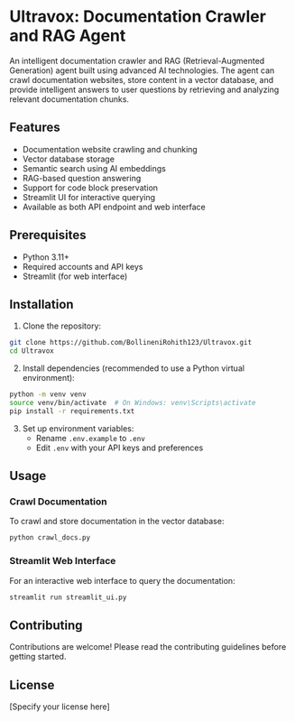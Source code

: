 # Ultravox: Documentation Crawler and RAG Agent

An intelligent documentation crawler and RAG (Retrieval-Augmented Generation) agent built using advanced AI technologies. The agent can crawl documentation websites, store content in a vector database, and provide intelligent answers to user questions by retrieving and analyzing relevant documentation chunks.

## Features

- Documentation website crawling and chunking
- Vector database storage
- Semantic search using AI embeddings
- RAG-based question answering
- Support for code block preservation
- Streamlit UI for interactive querying
- Available as both API endpoint and web interface

## Prerequisites

- Python 3.11+
- Required accounts and API keys
- Streamlit (for web interface)

## Installation

1. Clone the repository:
```bash
git clone https://github.com/BollineniRohith123/Ultravox.git
cd Ultravox
```

2. Install dependencies (recommended to use a Python virtual environment):
```bash
python -m venv venv
source venv/bin/activate  # On Windows: venv\Scripts\activate
pip install -r requirements.txt
```

3. Set up environment variables:
   - Rename `.env.example` to `.env`
   - Edit `.env` with your API keys and preferences

## Usage

### Crawl Documentation

To crawl and store documentation in the vector database:

```bash
python crawl_docs.py
```

### Streamlit Web Interface

For an interactive web interface to query the documentation:

```bash
streamlit run streamlit_ui.py
```

## Contributing

Contributions are welcome! Please read the contributing guidelines before getting started.

## License

[Specify your license here]
